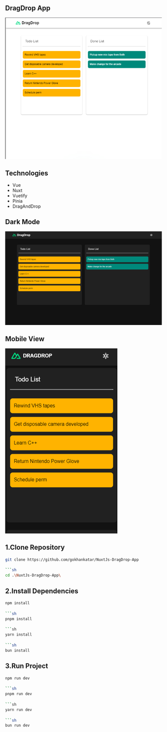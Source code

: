 ## DragDrop App

<img src="/screenshots/general.png" />

## Technologies

- Vue
- Nuxt
- Vuetify
- Pinia
- DragAndDrop

## Dark Mode

<img src="/screenshots/dark-mode.png" />

## Mobile View

<img src="/screenshots/mobile.png" />

## 1.Clone Repository

```sh
git clone https://github.com/gokhankatar/NuxtJs-DragDrop-App

```sh
cd .\NuxtJs-DragDrop-App\

``` 
## 2.Install Dependencies

```sh
npm install

```sh
pnpm install

```sh
yarn install

```sh
bun install

``` 

## 3.Run Project

```sh
npm run dev

```sh
pnpm run dev

```sh
yarn run dev

```sh
bun run dev
